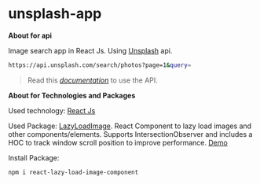 # unsplash-app

**About for api**

Image search app in React Js. Using [Unsplash](https://api.unsplash.com/) api.

```sh
https://api.unsplash.com/search/photos?page=1&query=
```

> Read this [_documentation_](https://unsplash.com/documentation) to use the API.

**About for Technologies and Packages**

Used technology: [React Js](https://reactjs.org/)

Used Package: [LazyLoadImage](https://www.npmjs.com/package/react-lazy-load-image-component). React Component to lazy load images and other components/elements. Supports IntersectionObserver and includes a HOC to track window scroll position to improve performance. [Demo](https://www.albertjuhe.com/react-lazy-load-image-component/)

Install Package:
```sh
npm i react-lazy-load-image-component
```